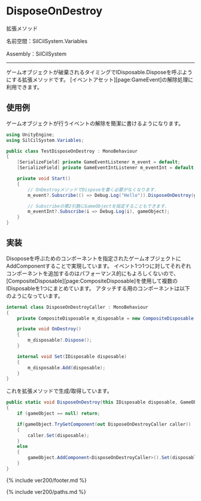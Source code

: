 # DisposeOnDestroy

拡張メソッド

名前空間：SilCilSystem.Variables

Assembly：SilCilSystem

---

ゲームオブジェクトが破棄されるタイミングでIDisposable.Disposeを呼ぶようにする拡張メソッドです。
[イベントアセット][page:GameEvent]の解除処理に利用できます。

## 使用例

ゲームオブジェクトが行うイベントの解除を簡潔に書けるようになります。

```cs
using UnityEngine;
using SilCilSystem.Variables;

public class TestDisposeOnDestroy : MonoBehaviour
{
    [SerializeField] private GameEventListener m_event = default;
    [SerializeField] private GameEventIntListener m_eventInt = default;

    private void Start()
    {
        // OnDestroyメソッドでDisposeを書く必要がなくなります.
        m_event?.Subscribe(() => Debug.Log("Hello")).DisposeOnDestroy(gameObject);

        // Subscribeの第2引数にGameObjectを指定することもできます.
        m_eventInt?.Subscribe(i => Debug.Log(i), gameObject);
    }
}
```

## 実装

Disoposeを呼ぶためのコンポーネントを指定されたゲームオブジェクトにAddComponentすることで実現しています。
イベント1つ1つに対してそれぞれコンポーネントを追加するのはパフォーマンス的にもよろしくないので、
[CompositeDisposable][page:CompositeDisposable]を使用して複数のIDisposableを1つにまとめています。
アタッチする用のコンポーネントは以下のようになっています。

```cs
internal class DisposeOnDestroyCaller : MonoBehaviour
{
    private CompositeDisposable m_disposable = new CompositeDisposable();

    private void OnDestroy()
    {
        m_disposable?.Dispose();
    }

    internal void Set(IDisposable disposable)
    {
        m_disposable.Add(disposable);
    }
}
```

これを拡張メソッドで生成/取得しています。

```cs
public static void DisposeOnDestroy(this IDisposable disposable, GameObject gameObject)
{
    if (gameObject == null) return;

    if(gameObject.TryGetComponent(out DisposeOnDestroyCaller caller))
    {
        caller.Set(disposable);
    }
    else
    {
        gameObject.AddComponent<DisposeOnDestroyCaller>().Set(disposable);
    }
}
```

<!--- footer --->

{% include ver200/footer.md %}

<!--- 参照 --->

{% include ver200/paths.md %}
